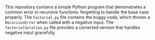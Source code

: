This repository contains a simple Python program that demonstrates a common error in recursive functions: forgetting to handle the base case properly.  The `factorial.py` file contains the buggy code, which throws a `RecursionError` when called with a negative input. The `factorialSolution.py` file provides a corrected version that handles negative input gracefully.